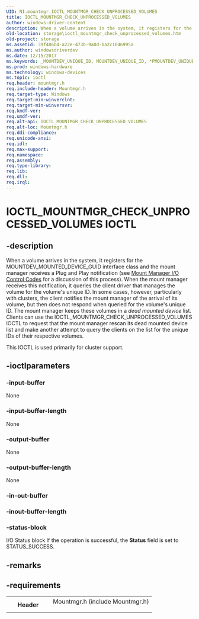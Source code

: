 ```yaml
---
UID: NI.mountmgr.IOCTL_MOUNTMGR_CHECK_UNPROCESSED_VOLUMES
title: IOCTL_MOUNTMGR_CHECK_UNPROCESSED_VOLUMES
author: windows-driver-content
description: When a volume arrives in the system, it registers for the MOUNTDEV_MOUNTED_DEVICE_GUID interface class and the mount manager receives a Plug and Play notification (see Mount Manager I/O Control Codes for a discussion of this process).
old-location: storage\ioctl_mountmgr_check_unprocessed_volumes.htm
old-project: storage
ms.assetid: 39f486b4-a22e-473b-9a0d-ba2c1046995a
ms.author: windowsdriverdev
ms.date: 12/15/2017
ms.keywords: _MOUNTDEV_UNIQUE_ID, MOUNTDEV_UNIQUE_ID, *PMOUNTDEV_UNIQUE_ID, PMOUNTDEV_UNIQUE_ID
ms.prod: windows-hardware
ms.technology: windows-devices
ms.topic: ioctl
req.header: mountmgr.h
req.include-header: Mountmgr.h
req.target-type: Windows
req.target-min-winverclnt: 
req.target-min-winversvr: 
req.kmdf-ver: 
req.umdf-ver: 
req.alt-api: IOCTL_MOUNTMGR_CHECK_UNPROCESSED_VOLUMES
req.alt-loc: Mountmgr.h
req.ddi-compliance: 
req.unicode-ansi: 
req.idl: 
req.max-support: 
req.namespace: 
req.assembly: 
req.type-library: 
req.lib: 
req.dll: 
req.irql: 
---
```


# IOCTL_MOUNTMGR_CHECK_UNPROCESSED_VOLUMES IOCTL



## -description
When a volume arrives in the system, it registers for the MOUNTDEV_MOUNTED_DEVICE_GUID interface class and the mount manager receives a Plug and Play notification (see <a href="storage.mount_manager_i_o_control_codes">Mount Manager I/O Control Codes</a> for a discussion of this process). When the mount manager receives this notification, it queries the client driver that manages the volume for the volume's unique ID. In some cases, however, particularly with clusters, the client notifies the mount manager of the arrival of its volume, but then does not respond when queried for the volume's unique ID. The mount manager keeps these volumes in a <i>dead mounted device </i>list. Clients can use the IOCTL_MOUNTMGR_CHECK_UNPROCESSED_VOLUMES IOCTL to request that the mount manager rescan its dead mounted device list and make another attempt to query the clients on the list for the unique IDs of their respective volumes.

This IOCTL is used primarily for cluster support.



## -ioctlparameters

### -input-buffer
None


### -input-buffer-length
None


### -output-buffer
None


### -output-buffer-length
None


### -in-out-buffer

<text></text>

### -inout-buffer-length

<text></text>

### -status-block
I/O Status block
If the operation is successful, the <b>Status</b> field is set to STATUS_SUCCESS.


## -remarks


## -requirements
<table>
<tr>
<th width="30%">
Header

</th>
<td width="70%">
<dl>
<dt>Mountmgr.h (include Mountmgr.h)</dt>
</dl>
</td>
</tr>
</table>